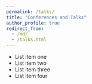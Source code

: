```yaml
---
permalink: /talks/
title: "Conferences and Talks"
author_profile: true
redirect_from:
  - /md/
  - /talks.html
---
```

  * List item one 
  * List item two
  * List item three
  * List item four


